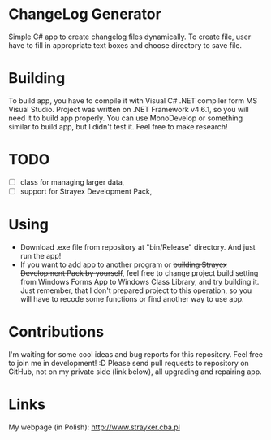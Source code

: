 # ChangeLog Generator
Simple C# app to create changelog files dynamically. To create file, user have to fill in appropriate text boxes and choose directory to save file.
# Building
To build app, you have to compile it with Visual C# .NET compiler form MS Visual Studio. Project was written on .NET Framework v4.6.1, so you will need it to build app properly. You can use MonoDevelop or something similar to build app, but I didn't test it. Feel free to make research!
# TODO
- [ ] class for managing larger data,
- [ ] support for Strayex Development Pack,
# Using
- Download .exe file from repository at "bin/Release" directory. And just run the app!
- If you want to add app to another program or ~~building Strayex Development Pack by yourself~~, feel free to change project build setting from Windows Forms App to Windows Class Library, and try building it. Just remember, that I don't prepared project to this operation, so you will have to recode some functions or find another way to use app.
# Contributions
I'm waiting for some cool ideas and bug reports for this repository. Feel free to join me in development! :D
Please send pull requests to repository on GitHub, not on my private side (link below), all upgrading and repairing app.
# Links
My webpage (in Polish): http://www.strayker.cba.pl
